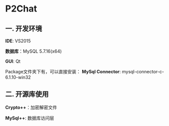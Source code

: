 # P2Chat

## 一. 开发环境

**IDE**: VS2015

**数据库**：MySQL 5.7.16(x64)

**GUI**: Qt

Package文件夹下有，可以直接安装：
**MySql Connector**: mysql-connector-c-6.1.10-win32

## 二. 开源库使用

**Crypto++**：加密解密文件

**MySql++**: 数据库访问层